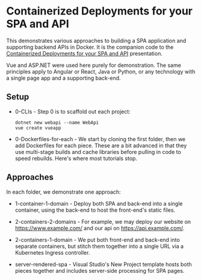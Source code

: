 Containerized Deployments for your SPA and API
==============================================

This demonstrates various approaches to building a SPA application and supporting backend APIs in Docker. It is the companion code to the [Containerized Deployments for your SPA and API](https://robrich.org/slides/create-robust-deployments-for-spa-and-api/#/) presentation.

Vue and ASP.NET were used here purely for demonstration.  The same principles apply to Angular or React, Java or Python, or any technology with a single page app and a supporting back-end.


Setup
-----

- 0-CLIs - Step 0 is to scaffold out each project:

  ```
  dotnet new webapi --name WebApi
  vue create vueapp
  ```

- 0-Dockerfiles-for-each - We start by cloning the first folder, then we add Dockerfiles for each piece. These are a bit advanced in that they use multi-stage builds and cache libraries before pulling in code to speed rebuilds. Here's where most tutorials stop.


Approaches
----------

In each folder, we demonstrate one approach:

- 1-container-1-domain - Deploy both SPA and back-end into a single container, using the back-end to host the front-end's static files.

- 2-containers-2-domains - For example, we may deploy our website on https://www.example.com/ and our api on https://api.example.com/.

- 2-containers-1-domain - We put both front-end and back-end into separate containers, but stitch them together into a single URL via a Kubernetes Ingress controller.

- server-rendered-spa - Visual Studio's New Project template hosts both pieces together and includes server-side processing for SPA pages.
